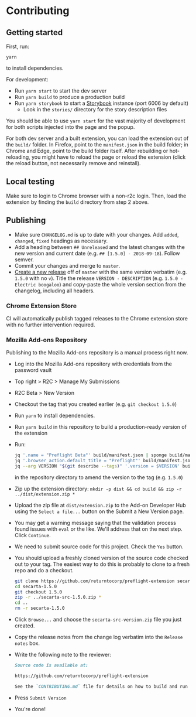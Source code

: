 # Contributing

## Getting started

First, run:

```
yarn
```

to install dependencies.

For development:

- Run `yarn start` to start the dev server
- Run `yarn build` to produce a production build
- Run `yarn storybook` to start a [Storybook](https://github.com/storybooks/storybook/) instance (port 6006 by default)
  - Look in the `stories/` directory for the story description files

You should be able to use `yarn start` for the vast majority of development for both scripts injected into the page and the popup.

For both dev server and a built extension, you can load the extension out of the `build/` folder. In Firefox, point to the `manifest.json` in the build folder; in Chrome and Edge, point to the build folder itself. After rebuilding or hot-reloading, you might have to reload the page or reload the extension (click the reload button, not necessarily remove and reinstall).

## Local testing

Make sure to login to Chrome browser with a non-r2c login. Then, load the extension by finding the `build` directory from step 2 above.

## Publishing

- Make sure `CHANGELOG.md` is up to date with your changes. Add `added`, `changed`, `fixed` headings as necessary.
- Add a heading between `## Unreleased` and the latest changes with the new version and current date (e.g. `## [1.5.0] - 2018-09-18`). Follow semver.
- Commit your changes and merge to `master`.
- [Create a new release](https://github.com/returntocorp/preflight-extension/releases/new) off of `master` with the same version verbatim (e.g. `1.5.0` with no `v`). Title the release `VERSION - DESCRIPTION` (e.g. `1.5.0 - Electric boogaloo`) and copy-paste the whole version section from the changelog, including all headers.

### Chrome Extension Store

CI will automatically publish tagged releases to the Chrome extension store with no further intervention required.

### Mozilla Add-ons Repository

Publishing to the Mozilla Add-ons repository is a manual process right now.

- Log into the Mozilla Add-ons repository with credentials from the password vault
- Top right > R2C > Manage My Submissions
- R2C Beta > New Version
- Checkout the tag that you created earlier (e.g. `git checkout 1.5.0`)
- Run `yarn` to install dependencies.
- Run `yarn build` in this repository to build a production-ready version of the extension
- Run:

  ```sh
  jq '.name = "Preflight Beta"' build/manifest.json | sponge build/manifest.json
  jq '.browser_action.default_title = "Preflight"' build/manifest.json | sponge build/manifest.json
  jq --arg VERSION "$(git describe --tags)" '.version = $VERSION' build/manifest.json | sponge build/manifest.json
  ```

  in the repository directory to amend the version to the tag (e.g. `1.5.0`)

- Zip up the extension directory: `mkdir -p dist && cd build && zip -r ../dist/extension.zip *`
- Upload the zip file at `dist/extension.zip` to the Add-on Developer Hub using the `Select a file...` button on the Submit a New Version page.
- You may get a warning message saying that the validation process found issues with `eval` or the like. We'll address that on the next step. Click `Continue`.
- We need to submit source code for this project. Check the `Yes` button.
- You should upload a freshly cloned version of the source code checked out to your tag. The easiest way to do this is probably to clone to a fresh repo and do a checkout.

  ```sh
  git clone https://github.com/returntocorp/preflight-extension secarta-1.5.0
  cd secarta-1.5.0
  git checkout 1.5.0
  zip -r ../secarta-src-1.5.0.zip *
  cd ..
  rm -r secarta-1.5.0
  ```

- Click `Browse...` and choose the `secarta-src-version.zip` file you just created.
- Copy the release notes from the change log verbatim into the `Release notes` box.
- Write the following note to the reviewer:

  ```md
  Source code is available at:

  https://github.com/returntocorp/preflight-extension

  See the `CONTRIBUTING.md` file for details on how to build and run the extension.
  ```

- Press `Submit Version`
- You're done!
